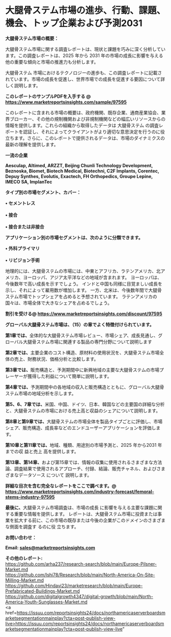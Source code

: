 # 大腿骨ステム市場の進歩、行動、課題、機会、トップ企業および予測2031

<strong><b>大腿骨ステム市場の概要：</b></strong>

大腿骨ステム市場に関する調査レポートは、現状と課題を巧みに深く分析しています。この調査レポートは、2025 年から 2031 年の市場の成長に影響を与える他の重要な傾向と市場の推進力も分析します。

大腿骨ステム 市場におけるテクノロジーの進歩も、この調査レポートに記載されています。市場の成長を促進し、世界市場での成長を促進する要因について詳しく説明します。

<strong>このレポートのサンプルPDFを入手する @ <a href=https://www.marketreportsinsights.com/sample/97595>https://www.marketreportsinsights.com/sample/97595</a></strong>

このレポートに含まれる市場の概要は、政府機関、既存企業、通商産業協会、業界ブローカー、その他の規制機関および非規制機関などの幅広いリソースからの情報を提供します。これらの組織から取得したデータは 大腿骨ステム の調査レポートを認証し、それによってクライアントがより適切な意思決定を行うのに役立ちます。さらに、このレポートで提供されるデータは、市場のダイナミクスの最新の理解を提供します。

<strong>一流の企業</strong>

<strong><b>Aesculap, Altimed, ARZZT, Beijing Chunli Technology Development, Beznoska, Biomet, Biotech Medical, Biotechni, C2F Implants, Corentec, Depuy Synthes, Evolutis, Exactech, FH Orthopedics, Groupe Lepine, IMECO SA, ImplanTec</b></strong>

<strong><b>タイプ別の市場セグメント、カバー：</b></strong>

<strong>• セメントレス<br><br>• 接合<br><br>• 接合または非接合</strong>

<strong><b>アプリケーション別の市場セグメントは、次のように分類できます。</b></strong>

<strong>• 外科プライマリ<br><br>• リビジョン手術</strong>

 地理的には、大腿骨ステムの市場には、中東とアフリカ、ラテンアメリカ、北アメリカ、ヨーロッパ、アジア太平洋などの地域が含まれます。 ヨーロッパは、今後数年で高い成長を示すでしょう。 インドと中国も同様に目覚ましい成長を示し、それによって雇用数が増加します。 一方、北米は、今後数年間で大腿骨ステム市場でトップシェアを占めると予想されています。 ラテンアメリカの国々は、市場全体で大きなシェアを占めるでしょう。

<strong>割引を受ける@ <a href=https://www.marketreportsinsights.com/discount/97595>https://www.marketreportsinsights.com/discount/97595</a></strong>

<strong><b>グローバル大腿骨ステム市場は、（15）の章でよく特徴付けられています。</b></strong>

<strong><b>第</b></strong><strong><b>1章では、</b></strong>全体的な大腿骨ステム市場レビュー、市場シェア、成長見通し、グローバル大腿骨ステム市場に関連する製品の専門分野について説明します

<strong><b>第2章では、</b></strong>主要企業のコスト構造、原材料の使用状況を、大腿骨ステム市場全体の売上、財務状況、価格分析と比較します。

<strong><b>第3章では、</b></strong>販売構造と、予測期間中に新興地域の主要な大腿骨ステムの市場プレーヤーが獲得した利益について簡単に説明します。

<strong><b>第4章では、</b></strong>予測期間中の各地域の収入と販売構造とともに、グローバル大腿骨ステム市場の地域分析を示します。

<strong><b>第5、6、7章では、</b></strong>米国、中国、ドイツ、日本、韓国などの主要国の詳細な分析と、大腿骨ステムの市場における売上高と収益のシェアについて説明します。

<strong><b>第8章と第9章では、</b></strong>大腿骨ステムの市場全体を製品タイプごとに評価し、市場シェア、販売構造、成長率などのエンドユーザーアプリケーションを評価します。

<strong><b>第10章と第11章では、</b></strong>地域、種類、用途別の市場予測と、2025 年から2031 年までの収 益と売上 高を提供します。

<strong><b>第13章、第14章、</b></strong>および第15章では、情報の収集に使用されるさまざまな方法論、調査結果で使用されるアプローチ、付録、結論、販売チャネル、およびさまざまなデータソース について 説明します。

<strong>詳細な目次を含む完全なレポートをここで調べます。@ <a href=https://www.marketreportsinsights.com/industry-forecast/femoral-stems-industry-97595>https://www.marketreportsinsights.com/industry-forecast/femoral-stems-industry-97595</a></strong>

<strong><b>最後に、</b></strong>大腿骨ステム市場調査は、市場の成長 に影響を</a>与える主要な課題に関する重要な情報を提供します。 レポートは、大腿骨ステム市場に投資または事業を拡大する前に、この市場の既存または今後の企業がこのドメインのさまざまな側面を調査す るのに役 立ちます。

<strong><b>お問い合わせ：</b></strong>

<strong>Email: </strong><a href=mailto:sales@marketreportsinsights.com><strong>sales@marketreportsinsights.com</strong></a>

<strong>その他のレポート:</strong>
<br>
<a href=https://github.com/arha237/research-search/blob/main/Europe-Pilsner-Market.md>https://github.com/arha237/research-search/blob/main/Europe-Pilsner-Market.md</a>
<br>
<a href=https://github.com/Ishi78/Research/blob/main/North-America-On-Site-Milling-Market.md>https://github.com/Ishi78/Research/blob/main/North-America-On-Site-Milling-Market.md</a>
<br>
<a href=https://github.com/Hindavi23/marketresearch/blob/main/Europe-Prefabricated-Buildings-Market.md>https://github.com/Hindavi23/marketresearch/blob/main/Europe-Prefabricated-Buildings-Market.md</a>
<br>
<a href=https://github.com/digitalgrowth4347/digital-growth/blob/main/North-America-Youth-Sunglasses-Market.md>https://github.com/digitalgrowth4347/digital-growth/blob/main/North-America-Youth-Sunglasses-Market.md</a>
<br>
<a href=https://issuu.com/reportsinsights24/docs/northamericaserverboardsmarketsegmentationmainplay?cta=post-publish-view-live>https://issuu.com/reportsinsights24/docs/northamericaserverboardsmarketsegmentationmainplay?cta=post-publish-view-live</a>"
